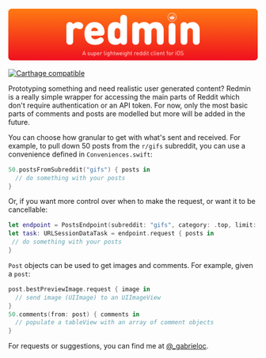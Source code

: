 ![redmin](banner.png)

[![Carthage compatible](https://img.shields.io/badge/Carthage-compatible-4BC51D.svg?style=flat)](https://github.com/Carthage/Carthage)

Prototyping something and need realistic user generated content? Redmin is a really simple wrapper for accessing the main parts of Reddit which don't require authentication or an API token. For now, only the most basic parts of comments and posts are modelled but more will be added in the future.

You can choose how granular to get with what's sent and received. For example, to pull down 50 posts from the `r/gifs` subreddit, you can use a convenience defined in `Conveniences.swift`:

```swift
50.postsFromSubreddit("gifs") { posts in 
  // do something with your posts
}
```

Or, if you want more control over when to make the request, or want it to be cancellable:
```swift
let endpoint = PostsEndpoint(subreddit: "gifs", category: .top, limit: 50)
let task: URLSessionDataTask = endpoint.request { posts in
 // do something with your posts
}
```

`Post` objects can be used to get images and comments. For example, given a `post`:
```swift
post.bestPreviewImage.request { image in 
  // send image (UIImage) to an UIImageView
}
50.comments(from: post) { comments in
  // populate a tableView with an array of comment objects
}
```


For requests or suggestions, you can find me at [@_gabrieloc](https://twitter.com/_gabrieloc).
